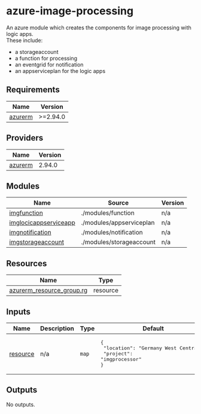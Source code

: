 # azure-image-processing

An azure module which creates the components for image processing with logic apps.<br/>
These include:
* a storageaccount
* a function for processing
* an eventgrid for notification
* an appserviceplan for the logic apps

<!-- BEGIN_TF_DOCS -->
## Requirements

| Name | Version |
|------|---------|
| <a name="requirement_azurerm"></a> [azurerm](#requirement\_azurerm) | >=2.94.0 |

## Providers

| Name | Version |
|------|---------|
| <a name="provider_azurerm"></a> [azurerm](#provider\_azurerm) | 2.94.0 |

## Modules

| Name | Source | Version |
|------|--------|---------|
| <a name="module_imgfunction"></a> [imgfunction](#module\_imgfunction) | ./modules/function | n/a |
| <a name="module_imglocicappserviceapp"></a> [imglocicappserviceapp](#module\_imglocicappserviceapp) | ./modules/appserviceplan | n/a |
| <a name="module_imgnotification"></a> [imgnotification](#module\_imgnotification) | ./modules/notification | n/a |
| <a name="module_imgstorageaccount"></a> [imgstorageaccount](#module\_imgstorageaccount) | ./modules/storageaccount | n/a |

## Resources

| Name | Type |
|------|------|
| [azurerm_resource_group.rg](https://registry.terraform.io/providers/hashicorp/azurerm/latest/docs/resources/resource_group) | resource |

## Inputs

| Name | Description | Type | Default | Required |
|------|-------------|------|---------|:--------:|
| <a name="input_resource"></a> [resource](#input\_resource) | n/a | `map` | <pre>{<br>  "location": "Germany West Central",<br>  "project": "imgprocessor"<br>}</pre> | no |

## Outputs

No outputs.
<!-- END_TF_DOCS -->